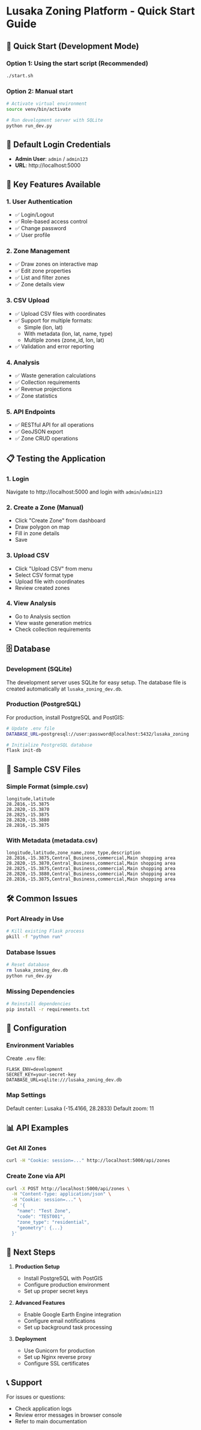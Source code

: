 # Lusaka Zoning Platform - Quick Start Guide

## 🚀 Quick Start (Development Mode)

### Option 1: Using the start script (Recommended)
```bash
./start.sh
```

### Option 2: Manual start
```bash
# Activate virtual environment
source venv/bin/activate

# Run development server with SQLite
python run_dev.py
```

## 🔑 Default Login Credentials

- **Admin User**: `admin` / `admin123`
- **URL**: http://localhost:5000

## 🎯 Key Features Available

### 1. User Authentication
- ✅ Login/Logout
- ✅ Role-based access control
- ✅ Change password
- ✅ User profile

### 2. Zone Management
- ✅ Draw zones on interactive map
- ✅ Edit zone properties
- ✅ List and filter zones
- ✅ Zone details view

### 3. CSV Upload
- ✅ Upload CSV files with coordinates
- ✅ Support for multiple formats:
  - Simple (lon, lat)
  - With metadata (lon, lat, name, type)
  - Multiple zones (zone_id, lon, lat)
- ✅ Validation and error reporting

### 4. Analysis
- ✅ Waste generation calculations
- ✅ Collection requirements
- ✅ Revenue projections
- ✅ Zone statistics

### 5. API Endpoints
- ✅ RESTful API for all operations
- ✅ GeoJSON export
- ✅ Zone CRUD operations

## 📋 Testing the Application

### 1. Login
Navigate to http://localhost:5000 and login with `admin`/`admin123`

### 2. Create a Zone (Manual)
- Click "Create Zone" from dashboard
- Draw polygon on map
- Fill in zone details
- Save

### 3. Upload CSV
- Click "Upload CSV" from menu
- Select CSV format type
- Upload file with coordinates
- Review created zones

### 4. View Analysis
- Go to Analysis section
- View waste generation metrics
- Check collection requirements

## 🗄️ Database

### Development (SQLite)
The development server uses SQLite for easy setup. The database file is created automatically at `lusaka_zoning_dev.db`.

### Production (PostgreSQL)
For production, install PostgreSQL and PostGIS:

```bash
# Update .env file
DATABASE_URL=postgresql://user:password@localhost:5432/lusaka_zoning

# Initialize PostgreSQL database
flask init-db
```

## 📁 Sample CSV Files

### Simple Format (simple.csv)
```csv
longitude,latitude
28.2816,-15.3875
28.2820,-15.3870
28.2825,-15.3875
28.2820,-15.3880
28.2816,-15.3875
```

### With Metadata (metadata.csv)
```csv
longitude,latitude,zone_name,zone_type,description
28.2816,-15.3875,Central_Business,commercial,Main shopping area
28.2820,-15.3870,Central_Business,commercial,Main shopping area
28.2825,-15.3875,Central_Business,commercial,Main shopping area
28.2820,-15.3880,Central_Business,commercial,Main shopping area
28.2816,-15.3875,Central_Business,commercial,Main shopping area
```

## 🛠️ Common Issues

### Port Already in Use
```bash
# Kill existing Flask process
pkill -f "python run"
```

### Database Issues
```bash
# Reset database
rm lusaka_zoning_dev.db
python run_dev.py
```

### Missing Dependencies
```bash
# Reinstall dependencies
pip install -r requirements.txt
```

## 🔧 Configuration

### Environment Variables
Create `.env` file:
```env
FLASK_ENV=development
SECRET_KEY=your-secret-key
DATABASE_URL=sqlite:///lusaka_zoning_dev.db
```

### Map Settings
Default center: Lusaka (-15.4166, 28.2833)
Default zoom: 11

## 📊 API Examples

### Get All Zones
```bash
curl -H "Cookie: session=..." http://localhost:5000/api/zones
```

### Create Zone via API
```bash
curl -X POST http://localhost:5000/api/zones \
  -H "Content-Type: application/json" \
  -H "Cookie: session=..." \
  -d '{
    "name": "Test Zone",
    "code": "TEST001",
    "zone_type": "residential",
    "geometry": {...}
  }'
```

## 🚢 Next Steps

1. **Production Setup**
   - Install PostgreSQL with PostGIS
   - Configure production environment
   - Set up proper secret keys

2. **Advanced Features**
   - Enable Google Earth Engine integration
   - Configure email notifications
   - Set up background task processing

3. **Deployment**
   - Use Gunicorn for production
   - Set up Nginx reverse proxy
   - Configure SSL certificates

## 📞 Support

For issues or questions:
- Check application logs
- Review error messages in browser console
- Refer to main documentation